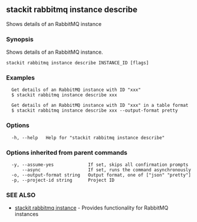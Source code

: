 ## stackit rabbitmq instance describe

Shows details  of an RabbitMQ instance

### Synopsis

Shows details  of an RabbitMQ instance.

```
stackit rabbitmq instance describe INSTANCE_ID [flags]
```

### Examples

```
  Get details of an RabbitMQ instance with ID "xxx"
  $ stackit rabbitmq instance describe xxx

  Get details of an RabbitMQ instance with ID "xxx" in a table format
  $ stackit rabbitmq instance describe xxx --output-format pretty
```

### Options

```
  -h, --help   Help for "stackit rabbitmq instance describe"
```

### Options inherited from parent commands

```
  -y, --assume-yes             If set, skips all confirmation prompts
      --async                  If set, runs the command asynchronously
  -o, --output-format string   Output format, one of ["json" "pretty"]
  -p, --project-id string      Project ID
```

### SEE ALSO

* [stackit rabbitmq instance](./stackit_rabbitmq_instance.md)	 - Provides functionality for RabbitMQ instances

